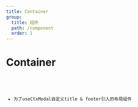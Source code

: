 ```yaml
---
title: Container
group:
  title: 组件
  path: /component
  order: 1
---
```


# Container

<code src="./demos/demo1.tsx"/>

* 为了useCtxModal自定义title & footer引入的布局组件